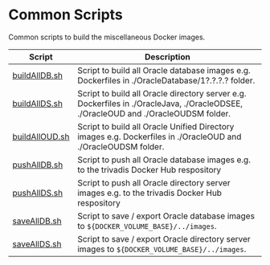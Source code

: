 # Common Scripts

Common scripts to build the miscellaneous Docker images.

| Script                           | Description                                                                    |
|----------------------------------|--------------------------------------------------------------------------------|
| [buildAllDB.sh](buildAllDB.sh)   | Script to build all Oracle database images e.g. Dockerfiles in ./OracleDatabase/1?.?.?.? folder.                          |
| [buildAllDS.sh](buildAllDS.sh)   | Script to build all Oracle directory server e.g. Dockerfiles in ./OracleJava, ./OracleODSEE, ./OracleOUD and ./OracleOUDSM folder. |
| [buildAllOUD.sh](buildAllOUD.sh) | Script to build all Oracle Unified Directory images e.g. Dockerfiles in ./OracleOUD and ./OracleOUDSM folder. |
| [pushAllDB.sh](pushAllDB.sh)     | Script to push all Oracle database images e.g. to the trivadis Docker Hub respository   |
| [pushAllDS.sh](pushAllDS.sh)     | Script to push all Oracle directory server images e.g. to the trivadis Docker Hub respository   |
| [saveAllDB.sh](saveAllDB.sh)     | Script to save / export Oracle database images to `${DOCKER_VOLUME_BASE}/../images`.                                           |
| [saveAllDS.sh](saveAllDS.sh)     | Script to save / export Oracle directory server images to `${DOCKER_VOLUME_BASE}/../images`.                                           |Script to install Oracle server jre.                                           |

